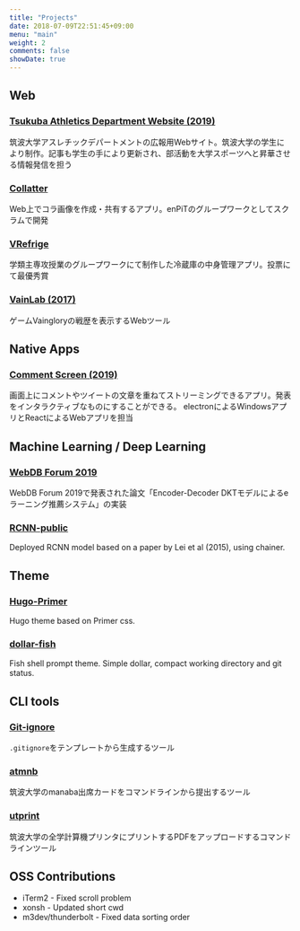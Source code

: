 ```yaml
---
title: "Projects"
date: 2018-07-09T22:51:45+09:00
menu: "main"
weight: 2
comments: false
showDate: true
---
```


## Web

### [Tsukuba Athletics Department Website (2019)](https://athletics.tsukuba.ac.jp/)

筑波大学アスレチックデパートメントの広報用Webサイト。筑波大学の学生により制作。記事も学生の手により更新され、部活動を大学スポーツへと昇華させる情報発信を担う

### [Collatter](https://github.com/enpitut2018/collatter)

Web上でコラ画像を作成・共有するアプリ。enPiTのグループワークとしてスクラムで開発

### [VRefrige](https://github.com/qqhann/VirtualRefrigerator)

学類主専攻授業のグループワークにて制作した冷蔵庫の中身管理アプリ。投票にて最優秀賞

### [VainLab (2017)](https://github.com/qqhann/vainlab.gitshell.net)

ゲームVaingloryの戦歴を表示するWebツール

## Native Apps

### [Comment Screen (2019)](https://commentscreen.com/)

画面上にコメントやツイートの文章を重ねてストリーミングできるアプリ。発表をインタラクティブなものにすることができる。
electronによるWindowsアプリとReactによるWebアプリを担当

## Machine Learning / Deep Learning

### [WebDB Forum 2019](https://github.com/qqhann/WebDBForum2019)

WebDB Forum 2019で発表された論文「Encoder-Decoder DKTモデルによるeラーニング推薦システム」の実装

### [RCNN-public](https://github.com/qqhann/RCNN-public)

Deployed RCNN model based on a paper by Lei et al (2015), using chainer.

## Theme

### [Hugo-Primer](https://github.com/qqhann/hugo-primer)
Hugo theme based on Primer css.

### [dollar-fish](https://github.com/qqhann/dollar-fish)

Fish shell prompt theme. Simple dollar, compact working directory and git status.

## CLI tools

### [Git-ignore](https://github.com/qqhann/Git-ignore)

`.gitignore`をテンプレートから生成するツール

### [atmnb](https://github.com/qqhann/atmnb)
筑波大学のmanaba出席カードをコマンドラインから提出するツール

### [utprint](https://github.com/qqhann/utprint)
筑波大学の全学計算機プリンタにプリントするPDFをアップロードするコマンドラインツール

## OSS Contributions

- iTerm2 - Fixed scroll problem
- xonsh - Updated short cwd
- m3dev/thunderbolt - Fixed data sorting order

